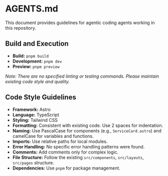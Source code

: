 # AGENTS.md

This document provides guidelines for agentic coding agents working in this repository.

## Build and Execution

- **Build:** `pnpm build`
- **Development:** `pnpm dev`
- **Preview:** `pnpm preview`

_Note: There are no specified linting or testing commands. Please maintain existing code style and quality._

## Code Style Guidelines

- **Framework:** Astro
- **Language:** TypeScript
- **Styling:** Tailwind CSS
- **Formatting:** Consistent with existing code. Use 2 spaces for indentation.
- **Naming:** Use PascalCase for components (e.g., `ServiceCard.astro`) and camelCase for variables and functions.
- **Imports:** Use relative paths for local modules.
- **Error Handling:** No specific error handling patterns were found.
- **Comments:** Add comments only for complex logic.
- **File Structure:** Follow the existing `src/components`, `src/layouts`, `src/pages` structure.
- **Dependencies:** Use `pnpm` for package management.
